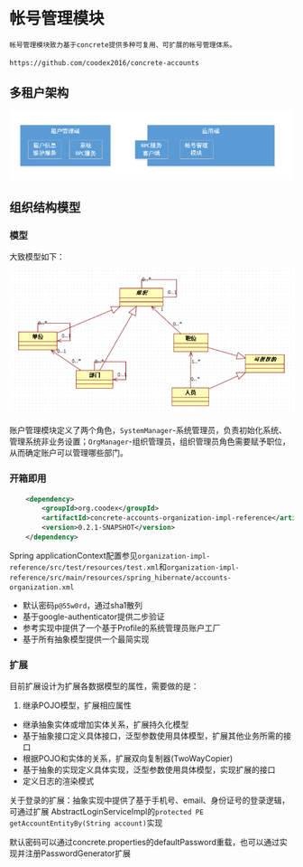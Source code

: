 # 帐号管理模块

    帐号管理模块致力基于concrete提供多种可复用、可扩展的帐号管理体系。
    
    https://github.com/coodex2016/concrete-accounts
    
## 多租户架构

![image](tenantArchitechture.png)

    
## 组织结构模型

### 模型

大致模型如下：

![image](org_accounts.png)

账户管理模块定义了两个角色，`SystemManager`-系统管理员，负责初始化系统、管理系统非业务设置；`OrgManager`-组织管理员，组织管理员角色需要赋予职位，从而确定账户可以管理哪些部门。

### 开箱即用

```xml
    <dependency>
        <groupId>org.coodex</groupId>
        <artifactId>concrete-accounts-organization-impl-reference</artifactId>
        <version>0.2.1-SNAPSHOT</version>
    </dependency>
```

Spring applicationContext配置参见`organization-impl-reference/src/test/resources/test.xml`和`organization-impl-reference/src/main/resources/spring_hibernate/accounts-organization.xml`

- 默认密码`p@55w0rd`，通过sha1散列
- 基于google-authenticator提供二步验证
- 参考实现中提供了一个基于Profile的系统管理员账户工厂
- 基于所有抽象模型提供一个最简实现


### 扩展

目前扩展设计为扩展各数据模型的属性，需要做的是：

1. 继承POJO模型，扩展相应属性
* 继承抽象实体或增加实体关系，扩展持久化模型
* 基于抽象接口定义具体接口，泛型参数使用具体模型，扩展其他业务所需的接口
* 根据POJO和实体的关系，扩展双向复制器(TwoWayCopier)
* 基于抽象的实现定义具体实现，泛型参数使用具体模型，实现扩展的接口
* 定义日志的渲染模式

关于登录的扩展：抽象实现中提供了基于手机号、email、身份证号的登录逻辑，可通过扩展 AbstractLoginServiceImpl的`protected PE getAccountEntityBy(String account)`实现

默认密码可以通过concrete.properties的defaultPassword重载，也可以通过实现并注册PasswordGenerator扩展

